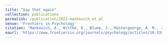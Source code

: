 ```yaml
---
title: "Say that again"
collection: publications
permalink: /publication/2022-mankovich_et_al
venue: 'Frontiers in Psychology'
citation: 'Mankovich, A., Wittke, K., Blume, J., Mastergeorge, A. M., <b>Paxton, A.</b>, & Naigles, L. R. (2022). Say that again: Quantifying patterns of grammatical production for children with ASD using recurrence analysis. <i>Frontiers in Psychology</i>, <i>13</i>, 999396.'
oaurl: 'https://www.frontiersin.org/journals/psychology/articles/10.3389/fpsyg.2022.999396/full'
---
```

